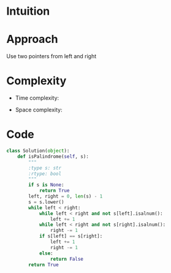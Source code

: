 # Intuition
<!-- Describe your first thoughts on how to solve this problem. -->

# Approach
Use two pointers from left and right

# Complexity
- Time complexity:
<!-- Add your time complexity here, e.g. $$O(n)$$ -->

- Space complexity:
<!-- Add your space complexity here, e.g. $$O(n)$$ -->

# Code
```python
class Solution(object):
    def isPalindrome(self, s):
        """
        :type s: str
        :rtype: bool
        """
        if s is None:
            return True
        left, right = 0, len(s) - 1
        s = s.lower()
        while left < right:
            while left < right and not s[left].isalnum():
                left += 1
            while left < right and not s[right].isalnum():
                right -= 1
            if s[left] == s[right]:
                left += 1
                right -= 1
            else:
                return False
        return True
```
